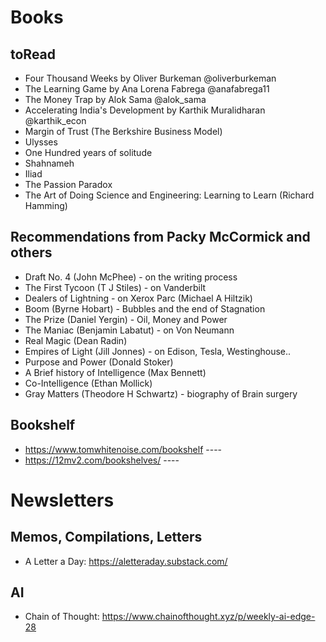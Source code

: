 # Books 
## toRead
- Four Thousand Weeks by Oliver Burkeman @oliverburkeman
- The Learning Game by Ana Lorena Fabrega @anafabrega11
- The Money Trap by Alok Sama @alok_sama
- Accelerating India's Development by Karthik Muralidharan @karthik_econ
- Margin of Trust (The Berkshire Business Model)
- Ulysses
- One Hundred years of solitude
- Shahnameh
- Iliad
- The Passion Paradox
- The Art of Doing Science and Engineering: Learning to Learn (Richard Hamming)
## Recommendations from Packy McCormick and others
- Draft No. 4 (John McPhee) - on the writing process
- The First Tycoon (T J Stiles) - on Vanderbilt
- Dealers of Lightning - on Xerox Parc (Michael A Hiltzik)
- Boom (Byrne Hobart) - Bubbles and the end of Stagnation
- The Prize (Daniel Yergin) - Oil, Money and Power
- The Maniac (Benjamin Labatut) - on Von Neumann
- Real Magic (Dean Radin)
- Empires of Light (Jill Jonnes) - on Edison, Tesla, Westinghouse..
- Purpose and Power (Donald Stoker)
- A Brief history of Intelligence (Max Bennett)
- Co-Intelligence (Ethan Mollick)
- Gray Matters (Theodore H Schwartz) - biography of Brain surgery

## Bookshelf 
- https://www.tomwhitenoise.com/bookshelf ---- 
- https://12mv2.com/bookshelves/ ----

# Newsletters
## Memos, Compilations, Letters
- A Letter a Day: https://aletteraday.substack.com/
## AI
- Chain of Thought: https://www.chainofthought.xyz/p/weekly-ai-edge-28
 
